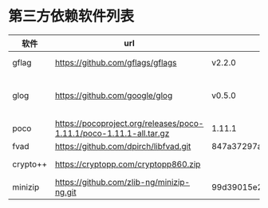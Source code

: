 # 第三方依赖软件列表

| 软件 | url | tag | 编译选项 |
| ---- | --- | --- | ------- |
| gflag | https://github.com/gflags/gflags | v2.2.0 | -DCMAKE_CXX_FLAGS=-fPIC |
| glog  | https://github.com/google/glog | v0.5.0 | -DWITH_CUSTOM_PREFIX=ON -DBUILD_TESTING=OFF -DBUILD_SHARED_LIBS=OFF |
| poco | https://pocoproject.org/releases/poco-1.11.1/poco-1.11.1-all.tar.gz | 1.11.1 | -DBUILD_SHARED_LIBS=OFF |
| fvad | https://github.com/dpirch/libfvad.git | 847a37297a8ca3fe80c4d878a2003f2c5106b0bf | | 
| crypto++ | https://cryptopp.com/cryptopp860.zip | | make -j 4;make install PREFIX=${INSTALL_DIR} |
| minizip | https://github.com/zlib-ng/minizip-ng.git | 99d39015e29703af2612277180ea586805f655ea | |
